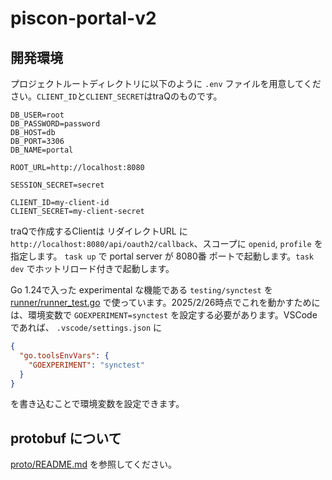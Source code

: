 # piscon-portal-v2

## 開発環境
プロジェクトルートディレクトリに以下のように `.env` ファイルを用意してください。`CLIENT_ID`と`CLIENT_SECRET`はtraQのものです。
```
DB_USER=root
DB_PASSWORD=password
DB_HOST=db
DB_PORT=3306
DB_NAME=portal

ROOT_URL=http://localhost:8080

SESSION_SECRET=secret

CLIENT_ID=my-client-id
CLIENT_SECRET=my-client-secret
```
traQで作成するClientは リダイレクトURL に `http://localhost:8080/api/oauth2/callback`、スコープに `openid`, `profile` を指定します。
`task up` で portal server が 8080番 ポートで起動します。`task dev` でホットリロード付きで起動します。

Go 1.24で入った experimental な機能である `testing/synctest` を [runner/runner_test.go](runner/runner_test.go) で使っています。2025/2/26時点でこれを動かすためには、環境変数で `GOEXPERIMENT=synctest` を設定する必要があります。VSCode であれば、 `.vscode/settings.json` に

```json
{
  "go.toolsEnvVars": {
    "GOEXPERIMENT": "synctest"
  }
}
```

を書き込むことで環境変数を設定できます。

## protobuf について

[proto/README.md](proto/README.md) を参照してください。
